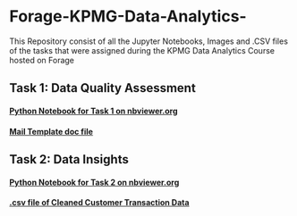 # Forage-KPMG-Data-Analytics-
This Repository consist of all the Jupyter Notebooks, Images and .CSV files of the tasks that were assigned during the KPMG Data Analytics Course hosted on Forage

## Task 1: Data Quality Assessment
#### [Python Notebook for Task 1 on nbviewer.org](https://nbviewer.org/github/ADVAIT135/Forage-KPMG-Data-Analytics-/blob/e63d41164117e6be2a04150867201d30c490c016/Task%201%3A%20Data%20Quality%20Assessment/Forage%20KPMG%20Data%20Analytics%20Task%201-%20Data%20Quality%20Assessment.ipynb)
#### [Mail Template doc file](https://view.officeapps.live.com/op/view.aspx?src=https%3A%2F%2Fraw.githubusercontent.com%2FADVAIT135%2FForage-KPMG-Data-Analytics-%2Fmain%2FTask%25201%253A%2520Data%2520Quality%2520Assessment%2FForage%2520KPMG%2520Data%2520Analytics%2520Task%25201%2520Data%2520Quality%2520Assessment.docx&wdOrigin=BROWSELINK)


## Task 2: Data Insights
#### [Python Notebook for Task 2 on nbviewer.org](https://nbviewer.org/github/ADVAIT135/Forage-KPMG-Data-Analytics-/blob/a1388da9fd166feb5c52c6705b73910f04c7c3e8/Task%202%3A%20Data%20Insights/Forage%20KPMG%20Data%20Analytics%20Task%202%20-%20Data%20Insights.ipynb)
#### [.csv file of Cleaned Customer Transaction Data](https://raw.githubusercontent.com/ADVAIT135/Forage-KPMG-Data-Analytics-/main/Task%202%3A%20Data%20Insights/Cleaned%20customer%20transaction%20data.csv)
